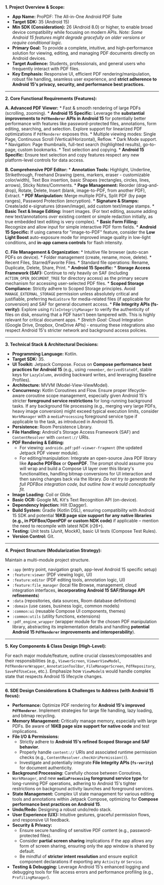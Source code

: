 **1. Project Overview & Scope:**

* **App Name:** ProPDF: The All-in-One Android PDF Suite
* **Target SDK:** 35 (Android 15)
* **Min SDK (Consideration):** 26 (Android 8.0) or higher, to enable broad device compatibility while focusing on modern APIs. *Note: Some Android 15 features might degrade gracefully on older versions or require conditional logic.*
* **Primary Goal:** To provide a complete, intuitive, and high-performance solution for viewing, editing, and managing PDF documents directly on Android devices.
* **Target Audience:** Students, professionals, and general users who frequently interact with PDF files.
* **Key Emphasis:** Responsive UI, efficient PDF rendering/manipulation, robust file handling, seamless user experience, and **strict adherence to Android 15's privacy, security, and performance best practices.**

---

**2. Core Functional Requirements (Features):**

**A. Advanced PDF Viewer:**
    * Fast & smooth rendering of large PDFs (scrolling, zooming).
        * **Android 15 Specific:** Leverage the **substantial improvements to `PdfRenderer` APIs in Android 15** for potentially better performance with features like password-protected files, annotations, form editing, searching, and selection. Explore support for linearized PDF optimizations if `PdfRenderer` exposes this.
    * Multiple viewing modes: Single Page, Continuous Scroll (Vertical/Horizontal), Reflow.
    * Dark Mode support.
    * Navigation: Page thumbnails, full-text search (highlighted results), go-to-page, custom bookmarks.
    * Text selection and copying.
    * **Android 15 Specific:** Ensure text selection and copy features respect any new platform-level controls for data access.

**B. Comprehensive PDF Editor:**
    * **Annotation Tools:** Highlight, Underline, Strikethrough, Freehand Drawing (pens, markers, eraser - customizable color/width), Text Box insertion, basic Shapes (rectangles, circles, lines, arrows), Sticky Notes/Comments.
    * **Page Management:** Reorder (drag-and-drop), Rotate, Delete, Insert (blank, image-to-PDF, from another PDF), Extract.
    * **PDF Manipulation:** Merge multiple PDFs, Split PDF (by page ranges), Password Protection (encryption).
    * **Signature & Stamps:** Create/add e-signatures (drawn/image), add custom text/image stamps.
    * **Basic Text & Image Editing:** Insert images. (For text editing, assume adding new text/annotations *over* existing content or simple redaction initially, as true embedded text editing is very complex).
    * **Basic Form Filling:** Recognize and allow input for simple interactive PDF form fields.
    * **Android 15 Specific:** If using camera for "image-to-PDF" feature, consider the **Low Light Boost** auto-exposure mode for improved image quality in low-light conditions, and **in-app camera controls** for flash intensity.

**C. File Management & Organization:**
    * Intuitive file browser (auto-scan PDFs on device).
    * Folder management (create, rename, move, delete).
    * Recent Files, Starred/Favorite Files.
    * Standard file operations: Rename, Duplicate, Delete, Share, Print.
    * **Android 15 Specific:**
        * **Storage Access Framework (SAF):** Continue to rely heavily on SAF (including `ACTION_OPEN_DOCUMENT_TREE` for directory access) as the primary secure mechanism for accessing user-selected PDF files.
        * **Scoped Storage Compliance:** Strictly adhere to Scoped Storage principles. Avoid `MANAGE_EXTERNAL_STORAGE` permission unless absolutely critical and justifiable, preferring `MediaStore` for media-related files (if applicable for conversion) and SAF for general document access.
        * **File Integrity APIs (fs-verity):** Explore using `FileIntegrityManager` to verify the authenticity of files on disk, ensuring that a PDF hasn't been tampered with. This is highly relevant for critical document apps.
    * *Stretch Goal:* Cloud Integration (Google Drive, Dropbox, OneDrive APIs) - ensuring these integrations also respect Android 15's stricter network and background access policies.

---

**3. Technical Stack & Architectural Decisions:**

* **Programming Language:** Kotlin.
* **Target SDK:** 35.
* **UI Toolkit:** Jetpack Compose. Focus on **Compose performance best practices for Android 15** (e.g., using `remember`, `derivedStateOf`, stable keys for `LazyColumn`, avoiding backward writes, and leveraging Baseline Profiles).
* **Architecture:** MVVM (Model-View-ViewModel).
* **Concurrency:** Kotlin Coroutines and Flow. Ensure proper lifecycle-aware coroutine scope management, especially given Android 15's stricter **foreground service restrictions** for long-running background tasks. If any background file processing (e.g., merging very large PDFs, heavy image conversion) might exceed typical execution limits, consider `WorkManager` with a `mediaProcessing` foreground service type if applicable to the task, as introduced in Android 15.
* **Persistence:** Room Persistence Library.
* **File Handling:** Android's Storage Access Framework (SAF) and `ContentResolver` with `content://` URIs.
* **PDF Rendering & Editing:**
    * For viewing: `androidx.pdf:pdf-viewer-fragment` (the updated Jetpack PDF viewer module).
    * For editing/manipulation: Integrate an open-source Java PDF library like **Apache PDFBox** or **OpenPDF**. The prompt should assume you will wrap and build a Compose UI layer over this library's functionalities, handling bitmap conversions for UI interaction and then saving changes back via the library. *Do not try to generate the full PDFBox integration code, but outline how it would conceptually fit.*
* **Image Loading:** Coil or Glide.
* **Basic OCR:** Google ML Kit's Text Recognition API (on-device).
* **Dependency Injection:** Hilt (Dagger).
* **Build System:** Gradle (Kotlin DSL), ensuring compatibility with Android 15 SDK and potential **16KB page size support for any native libraries (e.g., in PDFBox/OpenPDF or custom NDK code)** if applicable – mention the need to recompile with latest NDK (r26+).
* **Testing:** Unit tests (Junit, MockK), basic UI tests (Compose Test Rules).
* **Version Control:** Git.

---

**4. Project Structure (Modularization Strategy):**

Maintain a multi-module project structure.

* `:app` (entry point, navigation graph, app-level Android 15 specific setup)
* `:feature:viewer` (PDF viewing logic, UI)
* `:feature:editor` (PDF editing tools, annotation logic, UI)
* `:feature:file_manager` (local file Browse, management, cloud integration interfaces, **incorporating Android 15 SAF/Storage API refinements**)
* `:data` (repositories, data sources, Room database definitions)
* `:domain` (use cases, business logic, common models)
* `:common:ui` (reusable Compose UI components, themes)
* `:common:utils` (utility functions, extensions)
* `:pdf_engine_wrapper` (wrapper module for the chosen PDF manipulation library, abstracting its implementation details and handling **potential Android 15 `PdfRenderer` improvements and interoperability**).

---

**5. Key Components & Class Design (High-Level):**

For each major module/feature, outline crucial classes/composables and their responsibilities (e.g., `ViewerScreen`, `ViewerViewModel`, `PdfRendererWrapper`, `AnnotationToolBar`, `FileManagerScreen`, `PdfRepository`, `SavePdfUseCase`, etc.). Emphasize how `ViewModel`s would handle complex state that respects Android 15 lifecycle changes.

---

**6. SDE Design Considerations & Challenges to Address (with Android 15 focus):**

* **Performance:** Optimize PDF rendering for **Android 15's improved `PdfRenderer`**. Implement strategies for large file handling, lazy loading, and bitmap recycling.
* **Memory Management:** Critically manage memory, especially with large PDFs. Be aware of **16KB page size support for native code** and test implications.
* **File I/O & Permissions:**
    * Strictly adhere to **Android 15's refined Scoped Storage and SAF behavior**.
    * Properly handle `content://` URIs and associated runtime permission checks (e.g., `ContentResolver.checkUriPermission()`).
    * Investigate and potentially integrate **File Integrity APIs (`fs-verity`)** for document authenticity.
* **Background Processing:** Carefully choose between Coroutines, `WorkManager`, and new **`mediaProcessing` foreground service type** for long-running PDF operations, adhering to Android 15's tighter restrictions on background activity launches and foreground services.
* **State Management:** Complex UI state management for various editing tools and annotations within Jetpack Compose, optimizing for **Compose performance best practices on Android 15**.
* **Undo/Redo:** Designing a robust undo/redo stack.
* **User Experience (UX):** Intuitive gestures, graceful permission flows, and responsive UI feedback.
* **Security & Privacy:**
    * Ensure secure handling of sensitive PDF content (e.g., password-protected files).
    * Consider **partial screen sharing** implications if the app allows any form of screen sharing, ensuring only the app window is shared by default.
    * Be mindful of **stricter intent resolution** and ensure explicit component declarations if exporting any `Activity` or `Service`.
* **Testing & Debugging:** Leverage Android 15's enhanced logging and debugging tools for file access errors and performance profiling (e.g., `ProfilingManager`).
